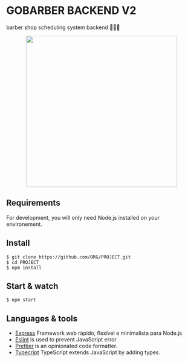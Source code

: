 # GOBARBER BACKEND V2

barber shop scheduling system backend 💚🚀🔥

<p align='center'>
<img src='https://user-images.githubusercontent.com/52014318/91243623-c64b1300-e720-11ea-8e1f-eaaf01bf3e03.png' height='400' />
</p>

## Requirements

For development, you will only need Node.js installed on your environement.

## Install

    $ git clone https://github.com/ORG/PROJECT.git
    $ cd PROJECT
    $ npm install


## Start & watch

    $ npm start


## Languages & tools

- [Express](https://expressjs.com/pt-br/) Framework web rápido, flexível e minimalista para Node.js
- [Eslint](https://eslint.org/) is used to prevent JavaScript error.
- [Prettier](https://prettier.io/docs/en/index.html) is an opinionated code formatter.
- [Typecript](https://www.typescriptlang.org/) TypeScript extends JavaScript by adding types.
